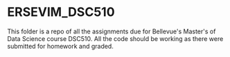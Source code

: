 # ERSEVIM_DSC510
This folder is a repo of all the assignments due for Bellevue's Master's of Data Science course DSC510.
All the code should be working as there were submitted for homework and graded.
